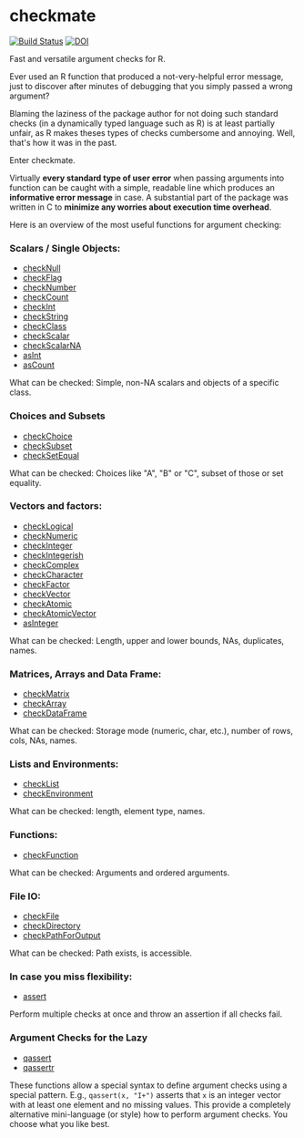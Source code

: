 # checkmate

[![Build Status](https://travis-ci.org/mllg/checkmate.svg)](https://travis-ci.org/mllg/checkmate)
[![DOI](https://zenodo.org/badge/5780/mllg/checkmate.png)](http://dx.doi.org/10.5281/zenodo.11575)

Fast and versatile argument checks for R.

Ever used an R function that produced a not-very-helpful error message,
just to discover after minutes of debugging that you simply passed a wrong argument?

Blaming the laziness of the package author for not doing such standard checks
(in a dynamically typed language such as R) is at least partially unfair, as R makes theses types of checks
cumbersome and annoying. Well, that's how it was in the past.

Enter checkmate.

Virtually **every standard type of user error** when passing arguments into function can be
caught with a simple, readable line which produces an **informative error message** in case.
A substantial part of the package was written in C to **minimize any worries about execution time overhead**.

Here is an overview of the most useful functions for argument checking:

### Scalars / Single Objects:

* [checkNull](http://www.rdocumentation.org/packages/checkmate/functions/checkNull)
* [checkFlag](http://www.rdocumentation.org/packages/checkmate/functions/checkFlag)
* [checkNumber](http://www.rdocumentation.org/packages/checkmate/functions/checkNumber)
* [checkCount](http://www.rdocumentation.org/packages/checkmate/functions/checkCount)
* [checkInt](http://www.rdocumentation.org/packages/checkmate/functions/checkInt)
* [checkString](http://www.rdocumentation.org/packages/checkmate/functions/checkString)
* [checkClass](http://www.rdocumentation.org/packages/checkmate/functions/checkClass)
* [checkScalar](http://www.rdocumentation.org/packages/checkmate/functions/checkScalar)
* [checkScalarNA](http://www.rdocumentation.org/packages/checkmate/functions/checkScalarNA)
* [asInt](http://www.rdocumentation.org/packages/checkmate/functions/asInteger)
* [asCount](http://www.rdocumentation.org/packages/checkmate/functions/asInteger)

What can be checked: Simple, non-NA scalars and objects of a specific class.

### Choices and Subsets

* [checkChoice](http://www.rdocumentation.org/packages/checkmate/functions/checkChoice)
* [checkSubset](http://www.rdocumentation.org/packages/checkmate/functions/checkSubset)
* [checkSetEqual](http://www.rdocumentation.org/packages/checkmate/functions/checkSetEqual)

What can be checked: Choices like "A", "B" or "C", subset of those or set equality.

### Vectors and factors:

* [checkLogical](http://www.rdocumentation.org/packages/checkmate/functions/checkLogical)
* [checkNumeric](http://www.rdocumentation.org/packages/checkmate/functions/checkNumeric)
* [checkInteger](http://www.rdocumentation.org/packages/checkmate/functions/checkInteger)
* [checkIntegerish](http://www.rdocumentation.org/packages/checkmate/functions/checkIntegerish)
* [checkComplex](http://www.rdocumentation.org/packages/checkmate/functions/checkComplex)
* [checkCharacter](http://www.rdocumentation.org/packages/checkmate/functions/checkCharacter)
* [checkFactor](http://www.rdocumentation.org/packages/checkmate/functions/checkFactor)
* [checkVector](http://www.rdocumentation.org/packages/checkmate/functions/checkVector)
* [checkAtomic](http://www.rdocumentation.org/packages/checkmate/functions/checkAtomic)
* [checkAtomicVector](http://www.rdocumentation.org/packages/checkmate/functions/checkAtomicVector)
* [asInteger](http://www.rdocumentation.org/packages/checkmate/functions/asInteger)

What can be checked: Length, upper and lower bounds, NAs, duplicates, names.

### Matrices, Arrays and Data Frame:

* [checkMatrix](http://www.rdocumentation.org/packages/checkmate/functions/checkMatrix)
* [checkArray](http://www.rdocumentation.org/packages/checkmate/functions/checkArray)
* [checkDataFrame](http://www.rdocumentation.org/packages/checkmate/functions/checkDataFrame)

What can be checked: Storage mode (numeric, char, etc.), number of rows, cols, NAs, names.

### Lists and Environments:

* [checkList](http://www.rdocumentation.org/packages/checkmate/functions/checkList)
* [checkEnvironment](http://www.rdocumentation.org/packages/checkmate/functions/checkEnvironment)

What can be checked: length, element type, names.

### Functions:

* [checkFunction](http://www.rdocumentation.org/packages/checkmate/functions/checkFunction)

What can be checked: Arguments and ordered arguments.

### File IO:

* [checkFile](http://www.rdocumentation.org/packages/checkmate/functions/checkFile)
* [checkDirectory](http://www.rdocumentation.org/packages/checkmate/functions/checkDirectory)
* [checkPathForOutput](http://www.rdocumentation.org/packages/checkmate/functions/checkPathForOutput)

What can be checked: Path exists, is accessible.

### In case you miss flexibility:

* [assert](http://www.rdocumentation.org/packages/checkmate/functions/assert)

Perform multiple checks at once and throw an assertion if all checks fail.


### Argument Checks for the Lazy

* [qassert](http://www.rdocumentation.org/packages/checkmate/functions/qassert)
* [qassertr](http://www.rdocumentation.org/packages/checkmate/functions/qassert)

These functions allow a special syntax to define argument checks using a special pattern.
E.g., `qassert(x, "I+")` asserts that `x` is an integer vector with at least one element and no missing values.
This provide a completely alternative mini-language (or style) how to perform argument checks.
You choose what you like best.
